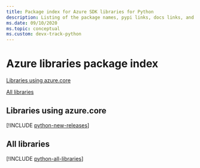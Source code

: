 ```yaml
---
title: Package index for Azure SDK libraries for Python
description: Listing of the package names, pypi links, docs links, and source code links for all libraries in the Azure SDK for Python.
ms.date: 09/10/2020
ms.topic: conceptual
ms.custom: devx-track-python
---
```


# Azure libraries package index

[Libraries using azure.core](#libraries-using-azurecore)

[All libraries](#all-libraries)

## Libraries using azure.core

[!INCLUDE [python-new-releases](../includes/python-new.md)]

## All libraries

[!INCLUDE [python-all-libraries](../includes/python-all.md)]
